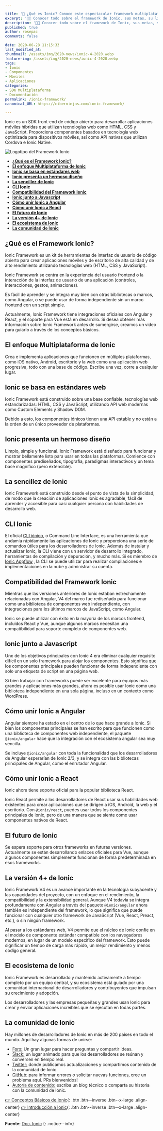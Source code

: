 ```yaml
---

title: '🚀 ¿Qué es Ionic? Conoce este espectacular framework multiplataforma'
excerpt: '👩‍🚀 Conocer todo sobre el framework de Ionic, sus metas, su licencia, su CLI, su compatibilidad con otros frameworks y sus novedades.'
description: '👩‍🚀 Conocer todo sobre el framework de Ionic, sus metas, su licencia, su CLI, su compatibilidad con otros frameworks y sus novedades.'
published: true
author: rosepac
comments: false

date: 2020-06-28 11:15:33
last_modified_at: 
thumbnail: /assets/img/2020-news/ionic-4-2020.webp
feature-img: /assets/img/2020-news/ionic-4-2020.webp
tags:
- Ionic
- Componentes
- Móviles
- Aplicaciones
categories:
- SDK Multiplataforma
- Documentación
permalink: /ionic-framework/
canonical_URL: https://ciberninjas.com/ionic-framework/

---
```


Ionic es un SDK front-end de código abierto para desarrollar aplicaciones móviles híbridas que utilizan tecnologías web como HTML, CSS y JavaScript. Proporciona componentes basados ​​en tecnología web optimizada para dispositivos móviles, así como API nativas que utilizan Cordova e Ionic Native.

![Logotipo del Framework Ionic](https://i.ibb.co/3SbbVS3/ionic-framework-og.png "Logotipo del Framework Ionic")
- [**¿Qué es el Framework Ionic?**](#qué-es-el-framework-ionic)
- [**El enfoque Multiplataforma de Ionic**](#el-enfoque-multiplataforma-de-ionic)
- [**Ionic se basa en estándares web**](#ionic-se-basa-en-estándares-web)
- [**Ionic presenta un hermoso diseño**](#ionic-presenta-un-hermoso-diseño)
- [**La sencillez de Ionic**](#la-sencillez-de-ionic)
- [**CLI Ionic**](#cli-ionic)
- [**Compatibilidad del Framework Ionic**](#compatibilidad-del-framework-ionic)
- [**Ionic junto a Javascript**](#ionic-junto-a-javascript)
- [**Cómo unir Ionic a Angular**](#cómo-unir-ionic-a-angular)
- [**Cómo unir Ionic a React**](#cómo-unir-ionic-a-react)
- [**El futuro de Ionic**](#el-futuro-de-ionic)
- [**La versión 4+ de Ionic**](#la-versión-4-de-ionic)
- [**El ecosistema de Ionic**](#el-ecosistema-de-ionic)
- [**La comunidad de Ionic**](#la-comunidad-de-ionic)

## **¿Qué es el Framework Ionic?**

Ionic Framework es un kit de herramientas de interfaz de usuario de código abierto para crear aplicaciones móviles y de escritorio de alta calidad y de alto rendimiento utilizando tecnologías web (HTML, CSS y JavaScript).

Ionic Framework se centra en la experiencia del usuario frontend o la interacción de la interfaz de usuario de una aplicación (controles, interacciones, gestos, animaciones).

Es fácil de aprender y se integra muy bien con otras bibliotecas o marcos, como Angular, o se puede usar de forma independiente sin un marco frontend con un script simple.

Actualmente, Ionic Framework tiene integraciones oficiales con Angular y React, y el soporte para Vue está en desarrollo. Si desea obtener más información sobre Ionic Framework antes de sumergirse, creamos un video para guiarlo a través de los conceptos básicos.

## **El enfoque Multiplataforma de Ionic**

Crea e implementa aplicaciones que funcionen en múltiples plataformas, como iOS nativo, Android, escritorio y la web como una aplicación web progresiva, todo con una base de código. Escribe una vez, corre a cualquier lugar.

## **Ionic se basa en estándares web**

Ionic Framework está construido sobre una base confiable, tecnologías web estandarizadas: HTML, CSS y JavaScript, utilizando API web modernas como Custom Elements y Shadow DOM.

Debido a esto, los componentes iónicos tienen una API estable y no están a la orden de un único proveedor de plataformas.

## **Ionic presenta un hermoso diseño**

Limpio, simple y funcional. Ionic Framework está diseñado para funcionar y mostrar bellamente listo para usar en todas las plataformas. Comience con componentes prediseñados, tipografía, paradigmas interactivos y un tema base magnífico (pero extensible).

## **La sencillez de Ionic**

Ionic Framework está construido desde el punto de vista de la simplicidad, de modo que la creación de aplicaciones Ionic es agradable, fácil de aprender y accesible para casi cualquier persona con habilidades de desarrollo web.

## **CLI Ionic**

El oficial [CLI iónico](https://ionicframework.com/docs/cli), o Command Line Interface, es una herramienta que andamia rápidamente las aplicaciones de Ionic y proporciona una serie de comandos útiles para los desarrolladores de Ionic. Además de instalar y actualizar Ionic, la CLI viene con un servidor de desarrollo integrado, herramientas de compilación y depuración, y mucho más. Si es miembro de [Ionic Appflow](https://ionicframework.com/docs/intro#ionic-appflow) , la CLI se puede utilizar para realizar compilaciones e implementaciones en la nube y administrar su cuenta.

## **Compatibilidad del Framework Ionic**

Mientras que las versiones anteriores de Ionic estaban estrechamente relacionadas con Angular, V4 del marco fue rediseñado para funcionar como una biblioteca de componentes web independiente, con integraciones para los últimos marcos de JavaScript, como Angular.

Ionic se puede utilizar con éxito en la mayoría de los marcos frontend, incluidos React y Vue, aunque algunos marcos necesitan una compatibilidad para soporte completo de componentes web.

## **Ionic junto a Javascript**

Uno de los objetivos principales con Ionic 4 era eliminar cualquier requisito difícil en un solo framework para alojar los componentes. Esto significa que los componentes principales pueden funcionar de forma independiente con solo una etiqueta de script en una página web.

Si bien trabajar con frameworks puede ser excelente para equipos más grandes y aplicaciones más grandes, ahora es posible usar Ionic como una biblioteca independiente en una sola página, incluso en un contexto como WordPress.

## **Cómo unir Ionic a Angular**

Angular siempre ha estado en el centro de lo que hace grande a Ionic. Si bien los componentes principales se han escrito para que funcionen como una biblioteca de componentes web independiente, el paquete `@ionic/angular` hace que la integración con el ecosistema angular sea muy sencilla.

Se incluye `@ionic/angular` con toda la funcionalidad que los desarrolladores de Angular esperarían de Ionic 2/3, y se integra con las bibliotecas principales de Angular, como el enrutador Angular.

## **Cómo unir Ionic a React**

Ionic ahora tiene soporte oficial para la popular biblioteca React.

Ionic React permite a los desarrolladores de React usar sus habilidades web existentes para crear aplicaciones que se dirigen a iOS, Android, la web y el escritorio. Con `@ionic/react`, puedes usar todos los componentes principales de Ionic, pero de una manera que se siente como usar componentes nativos de React.

## **El futuro de Ionic**

Se espera soporte para otros frameworks en futuras versiones. Actualmente se están desarrollando enlaces oficiales para Vue, aunque algunos componentes simplemente funcionan de forma predeterminada en esos frameworks.

## **La versión 4+ de Ionic**

Ionic Framework V4 es un avance importante en la tecnología subyacente y las capacidades del proyecto, con un enfoque en el rendimiento, la compatibilidad y la extensibilidad general. Aunque V4 todavía se integra profundamente con Angular a través del paquete `@ionic/angular` ahora también es independiente del framework, lo que significa que puede funcionar con cualquier otro framework de JavaScript (Vue, React, Preact, etc.), o sin ningún framework.

Al pasar a los estándares web, V4 permite que el núcleo de Ionic confíe en el modelo de componente estándar compatible con los navegadores modernos, en lugar de un modelo específico del framework. Esto puede significar un tiempo de carga más rápido, un mejor rendimiento y menos código general.

## **El ecosistema de Ionic**

Ionic Framework es desarrollado y mantenido activamente a tiempo completo por un equipo central, y su ecosistema está guiado por una comunidad internacional de desarrolladores y contribuyentes que impulsan su crecimiento y adopción.

Los desarrolladores y las empresas pequeñas y grandes usan Ionic para crear y enviar aplicaciones increíbles que se ejecutan en todas partes.

## **La comunidad de Ionic**

Hay millones de desarrolladores de Ionic en más de 200 países en todo el mundo. Aquí hay algunas formas de unirse:

- [Foro:](https://forum.ionicframework.com/) Un gran lugar para hacer preguntas y compartir ideas.
- [Slack:](https://ionicworldwide.herokuapp.com/) un lugar animado para que los desarrolladores se reúnan y conversen en tiempo real.
- [Twitter:](https://twitter.com/Ionicframework) donde publicamos actualizaciones y compartimos contenido de la comunidad de Ionic.
- [GitHub:](https://github.com/ionic-team/ionic) para informar errores o solicitar nuevas funciones, cree un problema aquí. PRs bienvenidos!
- [Autoría de contenido:](https://ionicframework.com/contributors) escriba un blog técnico o comparta su historia con la comunidad de Ionic.

[👉 Conceptos Básicos de Ionic](/ionic-framework-concepto/){: .btn .btn--inverse .btn--x-large .align-center}
[👉 Introducción a Ionic](/ionic-4-0-introduccion-ionic-para-todos){: .btn .btn--inverse .btn--x-large .align-center}
  
**Fuente**: [Doc. Ionic](https://ionicframework.com/docs)
{: .notice--info}